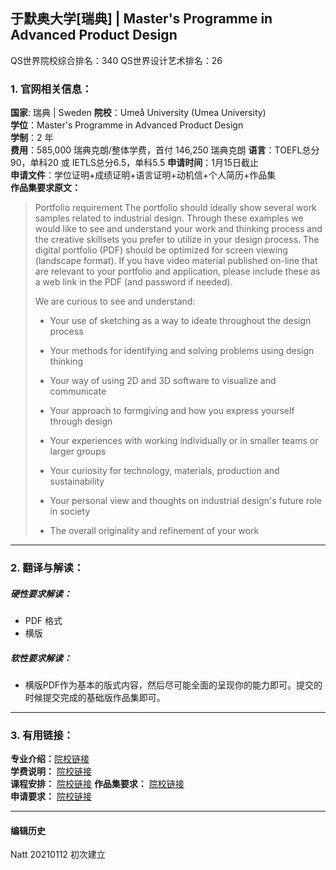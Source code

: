 ## 于默奥大学[瑞典] | Master's Programme in Advanced Product Design

QS世界院校综合排名：340
QS世界设计艺术排名：26


### 1. 官网相关信息：

**国家**: 瑞典 | Sweden
**院校**：Umeå University (Umea University)  
**学位**：Master's Programme in Advanced Product Design  
**学制**：2 年  
**费用**：585,000 瑞典克朗/整体学费，首付 146,250 瑞典克朗
**语言**：TOEFL总分90，单科20    或     IETLS总分6.5，单科5.5
**申请时间**：1月15日截止  
**申请文件**：学位证明+成绩证明+语言证明+动机信+个人简历+作品集  
**作品集要求原文：**   

> Portfolio requirement
The portfolio should ideally show several work samples related to industrial design.  Through these examples we would like to see and understand your work and thinking process and the creative skillsets you prefer to utilize in your design process.
The digital portfolio (PDF) should be optimized for screen viewing (landscape format).
If you have video material published on-line that are relevant to your portfolio and application, please include these as a web link in the PDF (and password if needed).
>
>We are curious to see and understand:
> - Your use of sketching as a way to ideate throughout the design process
>
> - Your methods for identifying and solving problems using design thinking
>
> - Your way of using 2D and 3D software to visualize and communicate
>
> - Your approach to formgiving and how you express yourself through design
>
> - Your experiences with working individually or in smaller teams or larger groups
>
> - Your curiosity for technology, materials, production and sustainability
>
> - Your personal view and thoughts on industrial design's future role in society
>
> - The overall originality and refinement of your work
> 

> 

---


### 2. 翻译与解读：

##### 硬性要求解读：
- PDF 格式
- 横版




##### 软性要求解读：
- 横版PDF作为基本的版式内容，然后尽可能全面的呈现你的能力即可。提交的时候提交完成的基础版作品集即可。


---


### 3. 有用链接：

**专业介绍：**[院校链接](https://www.umu.se/en/education/master/masters-programme-in-advanced-product-design/)  
**学费说明：** [院校链接](https://www.umu.se/en/education/fees-and-scholarships/)  
**课程安排：** [院校链接](https://www.umu.se/en/education/master/masters-programme-in-advanced-product-design/) 
**作品集要求：** [院校链接](http://uid.umu.se/en/education/programmes/mfa-in-advanced-product-design/admission/)  
**申请要求：** [院校链接](http://uid.umu.se/en/education/programmes/mfa-in-advanced-product-design/admission/)



---


#### 编辑历史

Natt 20210112 初次建立  
